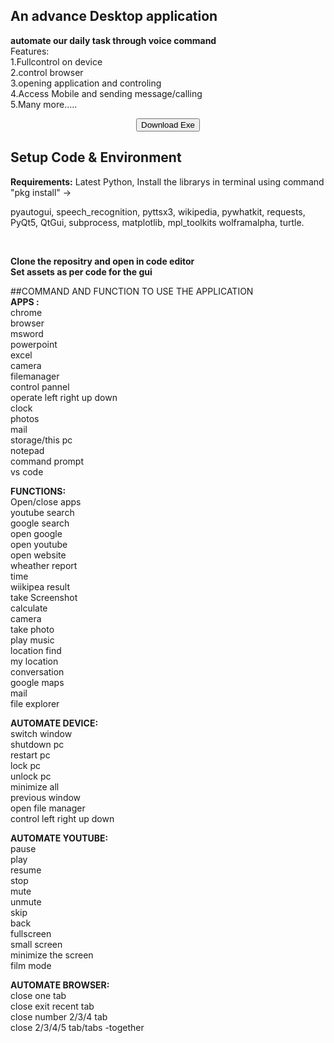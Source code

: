 ## An advance Desktop application

**automate our daily task through voice command**<br>
Features: <br>
        1.Fullcontrol on device <br>
        2.control browser <br>
        3.opening application and controling <br>
        4.Access Mobile and sending message/calling <br> 
        5.Many more.....





<center>
<a href="https://github.com/Neel-gohqin/persDEvv/raw/8ccbeea8ba21ad3504e58e63b5e8b0f6957a42c0/Native/JARVIS-desktop/JARVIS_Desktop/JARVISS.exe?download"  title="download button"> <button>Download Exe</button>
</a>
</center>


## Setup Code & Environment

<strong>Requirements:</strong> Latest Python, Install the librarys in terminal using  command "pkg install" ->

<p>pyautogui, speech_recognition, pyttsx3, wikipedia, pywhatkit, requests, PyQt5, QtGui, subprocess, matplotlib, mpl_toolkits
wolframalpha, turtle.</p><br>


<strong>Clone the repositry and open in code editor</strong><br>
<strong>Set assets as per code for the gui</strong>
<br>

##COMMAND AND FUNCTION TO USE THE APPLICATION <br>
<strong>APPS :</strong> <br>
chrome<br>
browser<br>
msword<br>
powerpoint<br>
excel<br>
camera<br>
filemanager<br>
control pannel<br>
operate left right up down<br>
clock<br>
photos<br>
mail<br>
storage/this pc<br>
notepad<br>
command prompt<br>
vs code<br>

<strong>
FUNCTIONS:</strong><br>
Open/close apps<br>
youtube search<br>
google search<br>
open google<br>
open youtube<br>
open website<br>
wheather report<br>
time<br>
wiikipea result<br>
take Screenshot<br>
calculate<br>
camera<br>
take photo<br>
play music<br>
location find<br>
my location<br>
conversation<br>
google maps<br>
mail<br>
file explorer<br>



<Strong>AUTOMATE DEVICE:</Strong><br>
switch window<br>
shutdown pc<br>
restart pc<br>
lock pc<br>
unlock pc<br>
minimize all<br>
previous window<br>
open file manager <br>
control left right up down<br>


<strong>AUTOMATE YOUTUBE:</strong><br>
pause<br>
play<br>
resume<br>
stop<br>
mute<br>
unmute<br>
skip<br>
back<br>
fullscreen<br>
small screen<br>
minimize the screen<br>
film mode <br>


<strong>AUTOMATE BROWSER:</strong><br>
close one tab<br>
close exit recent tab<br>
close number 2/3/4 tab<br>
close 2/3/4/5 tab/tabs -together






